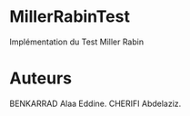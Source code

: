 # MillerRabinTest
Implémentation du Test Miller Rabin 

# Auteurs
BENKARRAD Alaa Eddine.
CHERIFI Abdelaziz.
